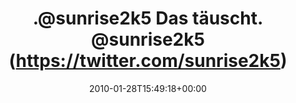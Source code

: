 ---
retweeted: false
source: <a href="http://twitter.com" rel="nofollow">Twitter Web Client</a>
entities:
  hashtags: []
  symbols: []
  user_mentions: []
  urls: []
display_text_range:
- '0'
- '98'
favorite_count: '0'
id_str: '8327263371'
truncated: false
retweet_count: '0'
id: '8327263371'
created_at: Thu Jan 28 15:49:18 +0000 2010
favorited: false
full_text: ".@sunrise2k5 Das täuscht. [@sunrise2k5](https://twitter.com/sunrise2k5)
  guckt eine sfAction-Instanz an und fängt irre an zu kichern."
lang: de
tags:
- pesos/twitter
date: '2010-01-28T15:49:18+00:00'
src: https://twitter.com/bascht/status/8327263371
original_url: https://twitter.com/bascht/status/8327263371
type: twitter_tweet
text: ".@sunrise2k5 Das täuscht. [@sunrise2k5](https://twitter.com/sunrise2k5) guckt
  eine sfAction-Instanz an und fängt irre an zu kichern."
title: ".@sunrise2k5 Das täuscht. @sunrise2k5 (https://twitter.com/sunrise2k5) "

---